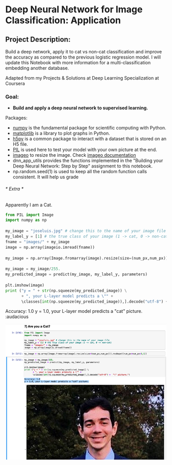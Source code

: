 # Deep Neural Network for Image Classification: Application

## Project Description: 

Build a deep network, apply it to cat vs non-cat classification and improve the accuracy as compared to the previous logistic regression model. I will update this Notebook with more information for a multi-classification
embedding another database.

Adapted from my Projects & Solutions at Deep Learning Specialization at Coursera

### Goal:
- <b>Build and apply a deep neural network to supervised learning.</b>

Packages:
- [numpy](https://www.numpy.org/) is the fundamental package for scientific computing with Python.
- [matplotlib](http://matplotlib.org) is a library to plot graphs in Python.
- [h5py](http://www.h5py.org) is a common package to interact with a dataset that is stored on an H5 file.
- [PIL](http://www.pythonware.com/products/pil/) is used here to test your model with your own picture at the end.
- [imageo](https://pypi.org/project/imageio/) to resize the image. Check [imageo documentation](https://imageio.readthedocs.io/en/stable/)
- dnn_app_utils provides the functions implemented in the "Building your Deep Neural Network: Step by Step" assignment to this notebook.
- np.random.seed(1) is used to keep all the random function calls consistent. It will help us grade 


###### * Extra *

Apparently I am a Cat.

```py 
from PIL import Image
import numpy as np

my_image = "joseluis.jpg" # change this to the name of your image file 
my_label_y = [1] # the true class of your image (1 -> cat, 0 -> non-cat)
fname = "images/" + my_image
image = np.array(imageio.imread(fname))

my_image = np.array(Image.fromarray(image).resize(size=(num_px,num_px))).reshape((num_px*num_px*3,1))

my_image = my_image/255.
my_predicted_image = predict(my_image, my_label_y, parameters)

plt.imshow(image)
print ("y = " + str(np.squeeze(my_predicted_image)) \
       + ", your L-layer model predicts a \"" + 
       \classes[int(np.squeeze(my_predicted_image)),].decode("utf-8") +  "\" picture.")

```
Accuracy: 1.0
y = 1.0, your L-layer model predicts a "cat" picture. :audacious

 ![myImage](images/amIaCat.jpg)